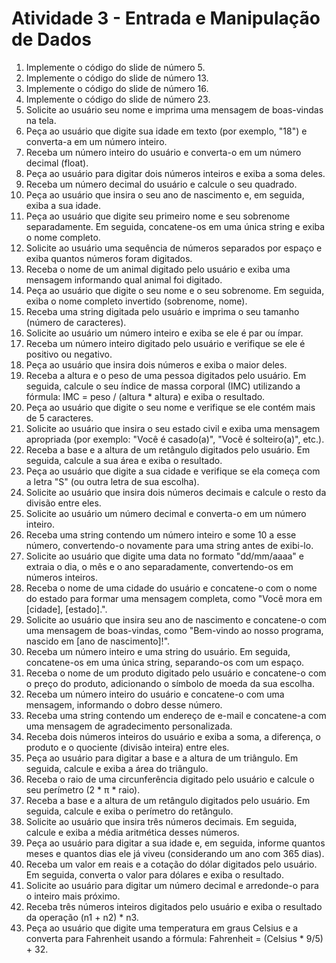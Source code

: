# Atividade 3 - Entrada e Manipulação de Dados


1. Implemente o código do slide de número 5.
2. Implemente o código do slide de número 13.
3. Implemente o código do slide de número 16.
4. Implemente o código do slide de número 23.
5. Solicite ao usuário seu nome e imprima uma mensagem de boas-vindas na tela.
6. Peça ao usuário que digite sua idade em texto (por exemplo, "18") e converta-a em um número inteiro.
7. Receba um número inteiro do usuário e converta-o em um número decimal (float).
8. Peça ao usuário para digitar dois números inteiros e exiba a soma deles.
9. Receba um número decimal do usuário e calcule o seu quadrado.
10. Peça ao usuário que insira o seu ano de nascimento e, em seguida, exiba a sua idade.
11. Peça ao usuário que digite seu primeiro nome e seu sobrenome separadamente. Em seguida, concatene-os em uma única string e exiba o nome completo.
12. Solicite ao usuário uma sequência de números separados por espaço e exiba quantos números foram digitados.
13. Receba o nome de um animal digitado pelo usuário e exiba uma mensagem informando qual animal foi digitado.
14. Peça ao usuário que digite o seu nome e o seu sobrenome. Em seguida, exiba o nome completo invertido (sobrenome, nome).
15. Receba uma string digitada pelo usuário e imprima o seu tamanho (número de caracteres).
16. Solicite ao usuário um número inteiro e exiba se ele é par ou ímpar.
17. Receba um número inteiro digitado pelo usuário e verifique se ele é positivo ou negativo.
18. Peça ao usuário que insira dois números e exiba o maior deles.
19. Receba a altura e o peso de uma pessoa digitados pelo usuário. Em seguida, calcule o seu índice de massa corporal (IMC) utilizando a fórmula: IMC = peso / (altura * altura) e exiba o resultado.
20. Peça ao usuário que digite o seu nome e verifique se ele contém mais de 5 caracteres.
21. Solicite ao usuário que insira o seu estado civil e exiba uma mensagem apropriada (por exemplo: "Você é casado(a)", "Você é solteiro(a)", etc.).
22. Receba a base e a altura de um retângulo digitados pelo usuário. Em seguida, calcule a sua área e exiba o resultado.
23. Peça ao usuário que digite a sua cidade e verifique se ela começa com a letra "S" (ou outra letra de sua escolha).
24. Solicite ao usuário que insira dois números decimais e calcule o resto da divisão entre eles.
25. Solicite ao usuário um número decimal e converta-o em um número inteiro.
26. Receba uma string contendo um número inteiro e some 10 a esse número, convertendo-o novamente para uma string antes de exibi-lo.
27. Solicite ao usuário que digite uma data no formato "dd/mm/aaaa" e extraia o dia, o mês e o ano separadamente, convertendo-os em números inteiros.
28. Receba o nome de uma cidade do usuário e concatene-o com o nome do estado para formar uma mensagem completa, como "Você mora em [cidade], [estado].".
29. Solicite ao usuário que insira seu ano de nascimento e concatene-o com uma mensagem de boas-vindas, como "Bem-vindo ao nosso programa, nascido em [ano de nascimento]!".
30. Receba um número inteiro e uma string do usuário. Em seguida, concatene-os em uma única string, separando-os com um espaço.
31. Receba o nome de um produto digitado pelo usuário e concatene-o com o preço do produto, adicionando o símbolo de moeda da sua escolha.
32. Receba um número inteiro do usuário e concatene-o com uma mensagem, informando o dobro desse número.
33. Receba uma string contendo um endereço de e-mail e concatene-a com uma mensagem de agradecimento personalizada.
34. Receba dois números inteiros do usuário e exiba a soma, a diferença, o produto e o quociente (divisão inteira) entre eles.
35. Peça ao usuário para digitar a base e a altura de um triângulo. Em seguida, calcule e exiba a área do triângulo.
36. Receba o raio de uma circunferência digitado pelo usuário e calcule o seu perímetro (2 * π * raio).
37. Receba a base e a altura de um retângulo digitados pelo usuário. Em seguida, calcule e exiba o perímetro do retângulo.
38. Solicite ao usuário que insira três números decimais. Em seguida, calcule e exiba a média aritmética desses números.
39. Peça ao usuário para digitar a sua idade e, em seguida, informe quantos meses e quantos dias ele já viveu (considerando um ano com 365 dias).
40. Receba um valor em reais e a cotação do dólar digitados pelo usuário. Em seguida, converta o valor para dólares e exiba o resultado.
41. Solicite ao usuário para digitar um número decimal e arredonde-o para o inteiro mais próximo.
42. Receba três números inteiros digitados pelo usuário e exiba o resultado da operação (n1 + n2) * n3.
43. Peça ao usuário que digite uma temperatura em graus Celsius e a converta para Fahrenheit usando a fórmula: Fahrenheit = (Celsius * 9/5) + 32.

